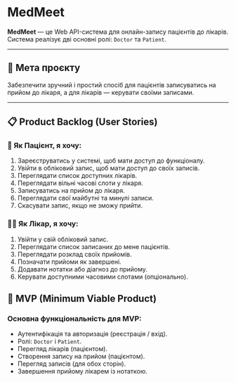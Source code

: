 # MedMeet

**MedMeet** — це Web API-система для онлайн-запису пацієнтів до лікарів. Система реалізує дві основні ролі: `Doctor` та `Patient`. 

---

## 📌 Мета проєкту
Забезпечити зручний і простий спосіб для пацієнтів записуватись на прийом до лікаря, а для лікарів — керувати своїми записами.

---

## 📋 Product Backlog (User Stories)

### 👤 Як Пацієнт, я хочу:
1. Зареєструватись у системі, щоб мати доступ до функціоналу.
2. Увійти в обліковий запис, щоб мати доступ до своїх записів.
3. Переглядати список доступних лікарів.
4. Переглядати вільні часові слоти у лікаря.
5. Записуватись на прийом до лікаря.
6. Переглядати свої майбутні та минулі записи.
7. Скасувати запис, якщо не зможу прийти.

### 👨‍⚕️ Як Лікар, я хочу:
1. Увійти у свій обліковий запис.
2. Переглядати список записаних до мене пацієнтів.
3. Переглядати розклад своїх прийомів.
4. Позначати прийоми як завершені.
5. Додавати нотатки або діагноз до прийому.
6. Керувати доступними часовими слотами (опціонально).

## 🎯 MVP (Minimum Viable Product)

### Основна функціональність для MVP:
- Аутентифікація та авторизація (реєстрація / вхід).
- Ролі: `Doctor` і `Patient`.
- Перегляд лікарів (пацієнтом).
- Створення запису на прийом (пацієнтом).
- Перегляд записів (для обох сторін).
- Завершення прийому лікарем із нотаткою.